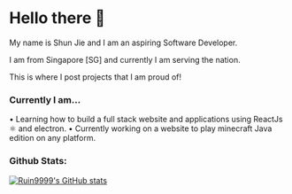 <h1>Hello there 👋</h1>
<p>My name is Shun Jie and I am an aspiring Software Developer.</p>
<p>I am from Singapore [SG] and currently I am serving the nation.</p>

<p>This is where I post projects that I am proud of!</p>

<h3>Currently I am...</h3>
• Learning how to build a full stack website and applications using ReactJs ⚛ and electron.
• Currently working on a website to play minecraft Java edition on any platform.

<h3>Github Stats:</h3>

[![Ruin9999's GitHub stats](https://github-readme-stats.vercel.app/api?username=ruin9999)](https://github.com/anuraghazra/github-readme-stats)
